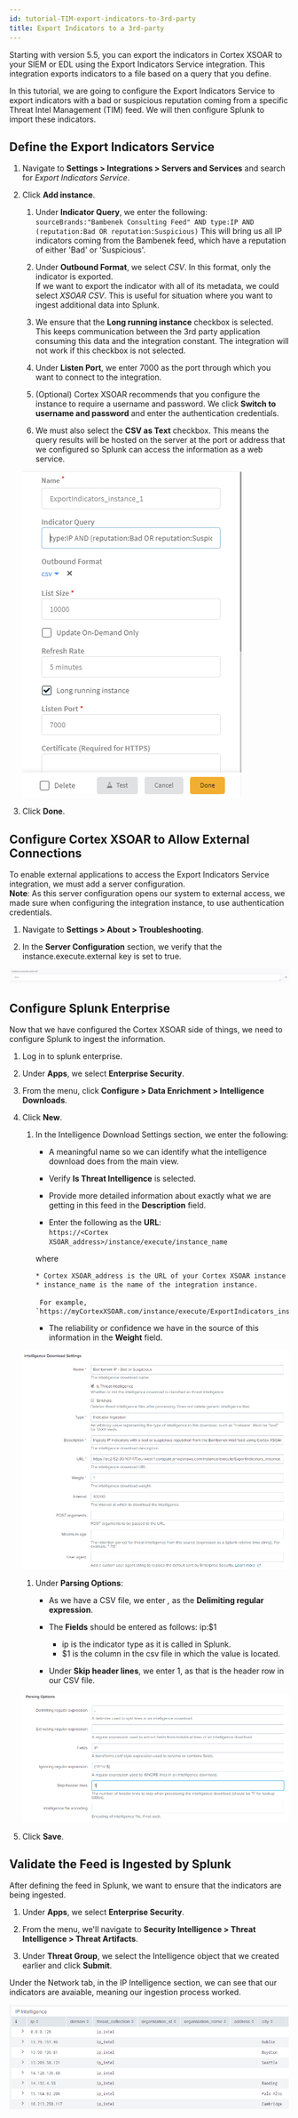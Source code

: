 ```yaml
---
id: tutorial-TIM-export-indicators-to-3rd-party
title: Export Indicators to a 3rd-party
---
```

Starting with version 5.5, you can export the indicators in Cortex XSOAR to your SIEM or EDL using the Export Indicators Service integration. This integration exports indicators to a file based on a query that you define. 

In this tutorial, we are going to configure the Export Indicators Service to export indicators with a bad or suspicious reputation coming from a specific Threat Intel Management (TIM) feed. We will then configure Splunk to import these indicators.

## Define the Export Indicators Service

1. Navigate to **Settings > Integrations > Servers and Services** and search for *Export Indicators Service*.

1. Click **Add instance**.

	1. Under **Indicator Query**, we enter the following:
		`sourceBrands:"Bambenek Consulting Feed" AND type:IP AND (reputation:Bad OR reputation:Suspicious)`
		This will bring us all IP indicators coming from the Bambenek feed, which have a reputation of either 'Bad' or 'Suspicious'.

	1. Under **Outbound Format**, we select *CSV*. In this format, only the indicator is exported. <br/>If we want to export the indicator with all of its metadata, we could select *XSOAR CSV*. This is useful for situation where you want to ingest additional data into Splunk.

	1. We ensure that the **Long running instance** checkbox is selected. This keeps communication between the 3rd party application consuming this data and the integration constant. The integration will not work if this checkbox is not selected.

	1. Under **Listen Port**, we enter 7000 as the port through which you want to connect to the integration. 

	1. (Optional) Cortex XSOAR recommends that you configure the instance to require a username and password. We click **Switch to username and password** and enter the authentication credentials.

	1. We must also select the **CSV as Text** checkbox. This means the query results will be hosted on the server at the port or address that we configured so Splunk can access the information as a web service. 

	![Configure Export Indicator Service](../doc_imgs/tutorials/tutorial-playbook-export-to-splunk/configure_export-indicator-service.png)

1. Click **Done**. 

## Configure Cortex XSOAR to Allow External Connections

To enable external applications to access the Export Indicators Service integration, we must add a server configuration. <br/> **Note**: As this server configuration opens our system to external access, we made sure when configuring the integration instance, to use authentication credentials.

1. Navigate to **Settings > About > Troubleshooting**.

1. In the **Server Configuration** section, we verify that the instance.execute.external key is set to true. 

![Add Server Configuration](../doc_imgs/tutorials/tutorial-playbook-export-to-splunk/add_server-configuration.png)


## Configure Splunk Enterprise

Now that we have configured the Cortex XSOAR side of things, we need to configure Splunk to ingest the information.

1. Log in to splunk enterprise.

1. Under **Apps**, we select **Enterprise Security**.

1. From the menu, click **Configure > Data Enrichment > Intelligence Downloads**.

1. Click **New**. 

	1. In the Intelligence Download Settings section, we enter the following:

	   * A meaningful name so we can identify what the intelligence download does from the main view.

	   * Verify **Is Threat Intelligence** is selected.

	   * Provide more detailed information about exactly what we are getting in this feed in the **Description** field.

	   * Enter the following as the **URL**:<br/>
		`https://<Cortex XSOAR_address>/instance/execute/instance_name`

	 	where

	 	   * Cortex XSOAR_address is the URL of your Cortex XSOAR instance 
	 	   * instance_name is the name of the integration instance.

	 		For example, `https://myCortexXSOAR.com/instance/execute/ExportIndicators_instance_1`

	   * The reliability or confidence we have in the source of this information in the **Weight** field.

	 ![Intelligence Download Settings](../doc_imgs/tutorials/tutorial-playbook-export-to-splunk/splunk_intelligence-download-settings.png)

	 1. Under **Parsing Options**:

	    * As we have a CSV file, we enter *,* as the **Delimiting regular expression**. 

	    * The **Fields** should be entered as follows:
	 		ip:$1

	 	  * ip is the indicator type as it is called in Splunk.
	 	  * $1 is the column in the csv file in which the value is located.

	    * Under **Skip header lines**, we enter 1, as that is the header row in our CSV file.

	 ![Intelligence Download Settings](../doc_imgs/tutorials/tutorial-playbook-export-to-splunk/splunk_parsing-options.png)

1. Click **Save**.

## Validate the Feed is Ingested by Splunk

After defining the feed in Splunk, we want to ensure that the indicators are being ingested.

1. Under **Apps**, we select **Enterprise Security**.

1. From the menu, we'll navigate to **Security Intelligence > Threat Intelligence > Threat Artifacts**.

1. Under **Threat Group**, we select the Intelligence object that we created earlier and click **Submit**.

Under the Network tab, in the IP Intelligence section, we can see that our indicators are avaiable, meaning our ingestion process worked.

![Splunk Threat Artifacts](../doc_imgs/tutorials/tutorial-playbook-export-to-splunk/splunk_threat_artifiacts.png)
